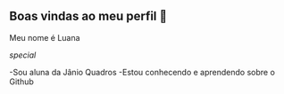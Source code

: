 ## Boas vindas ao meu perfil 🤟

Meu nome é Luana

_special_

-Sou aluna da Jânio Quadros
-Estou conhecendo e aprendendo sobre o Github 
